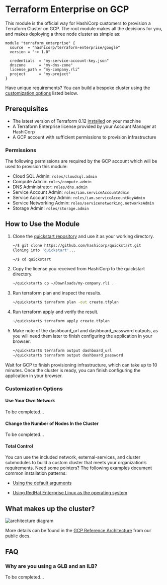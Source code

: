 # Terraform Enterprise on GCP

This module is the official way for HashiCorp customers to
provision a Terraform Cluster on GCP. The root module makes all the
decisions for you, and makes deploying a three node cluster as simple
as:

```hcl
module "terraform_enterprise" {
  source  = "hashicorp/terraform-enterprise/google"
  version = "~> 1.0"

  credentials  = "my-service-account-key.json"
  dnszone      = "my-dns-zone"
  license_path = “my-company.rli”
  project      = "my-project"
}
```

Have unique requirements? You can build a bespoke cluster using the
[customization options](#customization-options) listed below.

## Prerequisites

- The latest version of Terraform 0.12
  [installed](https://learn.hashicorp.com/terraform/getting-started/install)
  on your machine
- A Terraform Enterprise license provided by your Account Manager at
  HashiCorp
- A GCP account with sufficient permissions to provision infrastructure

### Permissions

The following permissions are required by the GCP account
which will be used to provision this module:

- Cloud SQL Admin: `roles/cloudsql.admin`
- Compute Admin: `roles/compute.admin`
- DNS Administrator: `roles/dns.admin`
- Service Account Admin: `roles/iam.serviceAccountAdmin`
- Service Account Key Admin: `roles/iam.serviceAccountKeyAdmin`
- Service Networking Admin: `roles/servicenetworking.networksAdmin`
- Storage Admin: `roles/storage.admin`

## How to Use the Module

1. Clone the [quickstart repository](#) and use it as your working
   directory.

   ```sh
   ~/$ git clone https://github.com/hashicorp/quickstart.git
   Cloning into 'quickstart'...

   ~/$ cd quickstart
   ```

1. Copy the license you received from HashiCorp to the quickstart
   directory.

   ```sh
   ~/quickstart$ cp ~/Downloads/my-company.rli .
   ```

1. Run terraform plan and inspect the results.

   ```sh
   ~/quickstart$ terraform plan -out create.tfplan
   ```

1. Run terraform apply and verify the result.

   ```sh
   ~/quickstart$ terraform apply create.tfplan
   ```

1. Make note of the dashboard_url and dashboard_password outputs, as you
   will need them later to finish configuring the application in your
   browser.

   ```sh
   ~/quickstart$ terraform output dashboard_url
   ~/quickstart$ terraform output dashboard_password
   ```

Wait for GCP to finish provisioning infrastructure, which can take up
to 10 minutes. Once the cluster is ready, you can finish configuring
the application in your browser.

### Customization Options

#### Use Your Own Network

To be completed...

#### Change the Number of Nodes In the Cluster

To be completed...

#### Total Control

You can use the included network, external-services, and cluster
submodules to build a custom cluster that meets your organization’s
requirements.  Need some pointers? The following examples document
common installation patterns:

- [Using the default arguments](https://registry.terraform.io/modules/hashicorp/terraform-enterprise/google/0.1.2/examples/root-example)

- [Using RedHat Enterprise Linux as the operating system](https://registry.terraform.io/modules/hashicorp/terraform-enterprise/google/0.1.2/examples/rhel-production-example)

## What makes up the cluster?

![architecture diagram](https://raw.githubusercontent.com/hashicorp/terraform-google-terraform-enterprise/v0.1.2/assets/gcp_diagram.jpg?raw=true)

More details can be found in the
[GCP Reference Architecture](https://www.terraform.io/docs/enterprise/before-installing/cluster-architecture.html)
from our public docs.

## FAQ

### Why are you using a GLB and an ILB?

To be completed...
